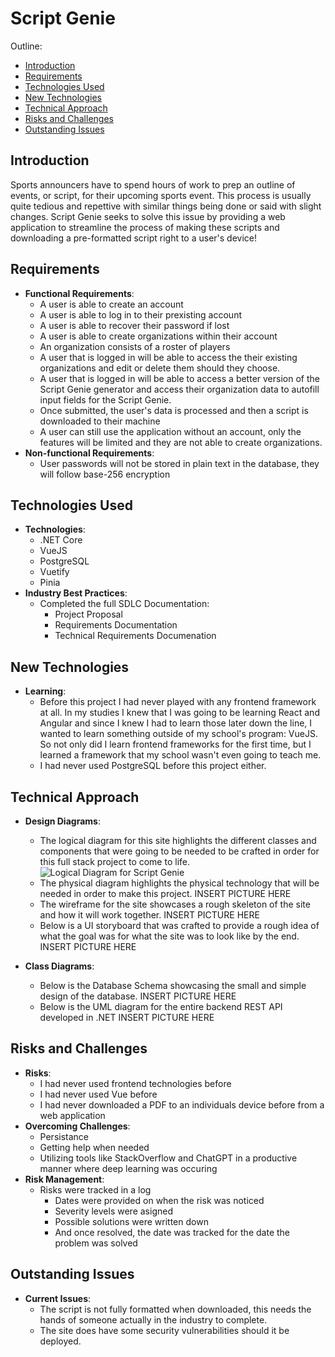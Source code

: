 # Script Genie

Outline:
- [Introduction](#Introduction)
- [Requirements](#Requirements)
- [Technologies Used](#Technologies-Used)
- [New Technologies](#New-Technologies)
- [Technical Approach](#Technical-Approach)
- [Risks and Challenges](#Risks-and-Challenges)
- [Outstanding Issues](#Outstanding-Issues)

## Introduction
Sports announcers have to spend hours of work to prep an outline of events, or script, for their upcoming sports event. This process is usually quite tedious and repettive with similar things being done or said with slight changes. Script Genie seeks to solve this issue by providing a web application to streamline the process of making these scripts and downloading a pre-formatted script right to a user's device!

## Requirements
- **Functional Requirements**: 
    - A user is able to create an account
    - A user is able to log in to their prexisting account
    - A user is able to recover their password if lost
    - A user is able to create organizations within their account
    - An organization consists of a roster of players
    - A user that is logged in will be able to access the their existing organizations and edit or delete them should they choose.
    - A user that is logged in will be able to access a better version of the Script Genie generator and access their organization data to autofill input fields for the Script Genie.
    - Once submitted, the user's data is processed and then a script is downloaded to their machine
    - A user can still use the application without an account, only the features will be limited and they are not able to create organizations.
- **Non-functional Requirements**:
    - User passwords will not be stored in plain text in the database, they will follow base-256 encryption

## Technologies Used
- **Technologies**:
    - .NET Core
    - VueJS
    - PostgreSQL
    - Vuetify
    - Pinia
- **Industry Best Practices**:
    - Completed the full SDLC Documentation:
        - Project Proposal
        - Requirements Documentation
        - Technical Requirements Documenation

## New Technologies
- **Learning**:
    - Before this project I had never played with any frontend framework at all. In my studies I knew that I was going to be learning React and Angular and since I knew I had to learn those later down the line, I wanted to learn something outside of my school's program: VueJS. So not only did I learn frontend frameworks for the first time, but I learned a framework that my school wasn't even going to teach me.
    - I had never used PostgreSQL before this project either.

## Technical Approach
- **Design Diagrams**:
    - The logical diagram for this site highlights the different classes and components that were going to be needed to be crafted in order for this full stack project to come to life.
![Logical Diagram for Script Genie](/pictures/CST451_LogicalDiagram_DanielThompson)
    - The physical diagram highlights the physical technology that will be needed in order to make this project.
INSERT PICTURE HERE
    - The wireframe for the site showcases a rough skeleton of the site and how it will work together.
INSERT PICTURE HERE
    - Below is a UI storyboard that was crafted to provide a rough idea of what the goal was for what the site was to look like by the end.
INSERT PICTURE HERE

- **Class Diagrams**:
    - Below is the Database Schema showcasing the small and simple design of the database.
 INSERT PICTURE HERE
    - Below is the UML diagram for the entire backend REST API developed in .NET
INSERT PICTURE HERE

## Risks and Challenges
- **Risks**:
    - I had never used frontend technologies before
    - I had never used Vue before
    - I had never downloaded a PDF to an individuals device before from a web application
- **Overcoming Challenges**:
    - Persistance
    - Getting help when needed
    - Utilizing tools like StackOverflow and ChatGPT in a productive manner where deep learning was occuring
- **Risk Management**:
    - Risks were tracked in a log
        - Dates were provided on when the risk was noticed
        - Severity levels were asigned
        - Possible solutions were written down
        - And once resolved, the date was tracked for the date the problem was solved

## Outstanding Issues
- **Current Issues**:
    - The script is not fully formatted when downloaded, this needs the hands of someone actually in the industry to complete.
    - The site does have some security vulnerabilities should it be deployed.
